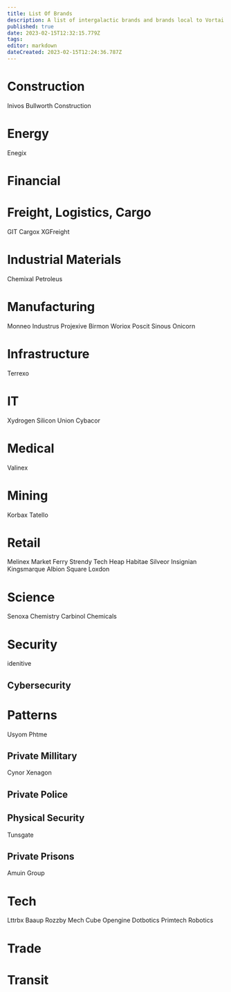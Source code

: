 ```yaml
---
title: List Of Brands
description: A list of intergalactic brands and brands local to Vortai and GRF space.
published: true
date: 2023-02-15T12:32:15.779Z
tags: 
editor: markdown
dateCreated: 2023-02-15T12:24:36.787Z
---
```


# Construction
Inivos
Bullworth Construction

# Energy
Enegix

# Financial

# Freight, Logistics, Cargo
GIT
Cargox
XGFreight

# Industrial Materials
Chemixal
Petroleus

# Manufacturing
Monneo
Industrus
Projexive
Birmon
Woriox
Poscit
Sinous
Onicorn



# Infrastructure
Terrexo


# IT
Xydrogen
Silicon Union
Cybacor


# Medical
Valinex

# Mining 
Korbax
Tatello

# Retail
Melinex
Market Ferry
Strendy
Tech Heap
Habitae
Silveor
Insignian
Kingsmarque
Albion Square
Loxdon

# Science
Senoxa Chemistry
Carbinol Chemicals

# Security
idenitive
## Cybersecurity


# Patterns
Usyom
Phtme

## Private Millitary
Cynor
Xenagon
## Private Police
## Physical Security
Tunsgate
## Private Prisons
Amuin Group



# Tech
Lttrbx
Baaup
Rozzby
Mech Cube
Opengine
Dotbotics
Primtech Robotics


# Trade

# Transit

